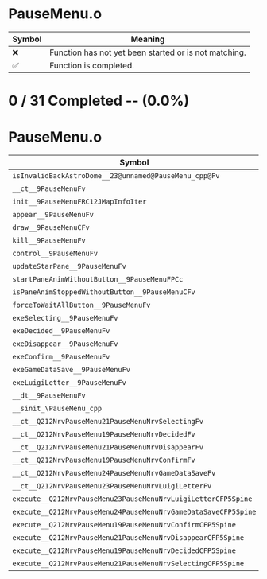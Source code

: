 # PauseMenu.o
| Symbol | Meaning 
| ------------- | ------------- 
| :x: | Function has not yet been started or is not matching. 
| :white_check_mark: | Function is completed. 


# 0 / 31 Completed -- (0.0%)
# PauseMenu.o
| Symbol | Decompiled? |
| ------------- | ------------- |
| `isInvalidBackAstroDome__23@unnamed@PauseMenu_cpp@Fv` | :x: |
| `__ct__9PauseMenuFv` | :x: |
| `init__9PauseMenuFRC12JMapInfoIter` | :x: |
| `appear__9PauseMenuFv` | :x: |
| `draw__9PauseMenuCFv` | :x: |
| `kill__9PauseMenuFv` | :x: |
| `control__9PauseMenuFv` | :x: |
| `updateStarPane__9PauseMenuFv` | :x: |
| `startPaneAnimWithoutButton__9PauseMenuFPCc` | :x: |
| `isPaneAnimStoppedWithoutButton__9PauseMenuCFv` | :x: |
| `forceToWaitAllButton__9PauseMenuFv` | :x: |
| `exeSelecting__9PauseMenuFv` | :x: |
| `exeDecided__9PauseMenuFv` | :x: |
| `exeDisappear__9PauseMenuFv` | :x: |
| `exeConfirm__9PauseMenuFv` | :x: |
| `exeGameDataSave__9PauseMenuFv` | :x: |
| `exeLuigiLetter__9PauseMenuFv` | :x: |
| `__dt__9PauseMenuFv` | :x: |
| `__sinit_\PauseMenu_cpp` | :x: |
| `__ct__Q212NrvPauseMenu21PauseMenuNrvSelectingFv` | :x: |
| `__ct__Q212NrvPauseMenu19PauseMenuNrvDecidedFv` | :x: |
| `__ct__Q212NrvPauseMenu21PauseMenuNrvDisappearFv` | :x: |
| `__ct__Q212NrvPauseMenu19PauseMenuNrvConfirmFv` | :x: |
| `__ct__Q212NrvPauseMenu24PauseMenuNrvGameDataSaveFv` | :x: |
| `__ct__Q212NrvPauseMenu23PauseMenuNrvLuigiLetterFv` | :x: |
| `execute__Q212NrvPauseMenu23PauseMenuNrvLuigiLetterCFP5Spine` | :x: |
| `execute__Q212NrvPauseMenu24PauseMenuNrvGameDataSaveCFP5Spine` | :x: |
| `execute__Q212NrvPauseMenu19PauseMenuNrvConfirmCFP5Spine` | :x: |
| `execute__Q212NrvPauseMenu21PauseMenuNrvDisappearCFP5Spine` | :x: |
| `execute__Q212NrvPauseMenu19PauseMenuNrvDecidedCFP5Spine` | :x: |
| `execute__Q212NrvPauseMenu21PauseMenuNrvSelectingCFP5Spine` | :x: |
